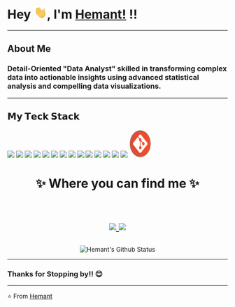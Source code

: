 # Hey <img src="https://raw.githubusercontent.com/parth-27/parth-27/master/Hi.gif" width="30px">, I'm [Hemant!](https://github.com/hemant4dsci) !!

</h2>

<hr/>

## About Me

### Detail-Oriented "Data Analyst" skilled in transforming complex data into actionable insights using advanced statistical analysis and compelling data visualizations.

<hr/>

## 𝗠𝘆 𝗧𝗲𝗰𝗸 𝗦𝘁𝗮𝗰𝗸

<img height="128px" src="https://cdn.svgporn.com/logos/python.svg">
<img height="128px" src="https://cdn.svgporn.com/logos/numpy.svg">
<img height="128px" src="https://cdn.svgporn.com/logos/pandas-icon.svg">
<img height="128px" src="https://cdn.svgporn.com/logos/matplotlib-icon.svg">
<img height="128px" src="https://cdn.svgporn.com/logos/seaborn-icon.svg">
<img height="128px" src="https://icon.icepanel.io/Technology/svg/scikit-learn.svg">
<img height="128px" src="https://upload.wikimedia.org/wikipedia/commons/b/b2/SCIPY_2.svg">
<img height="128px" src="https://cdn.svgporn.com/logos/jupyter.svg">
<img height="128px" src="https://cdn.svgporn.com/logos/visual-studio-code.svg">
<img height="128px" src="https://cdn.svgporn.com/logos/mysql.svg">
<img height="128px" src="https://cdn.svgporn.com/logos/microsoft-power-bi.svg">
<img height="128px" src="https://cdn.svgporn.com/logos/tableau-icon.svg">
<img height="128px" src="https://upload.wikimedia.org/wikipedia/commons/1/1b/R_logo.svg">
<img height="128px" src="https://upload.wikimedia.org/wikipedia/commons/3/34/Microsoft_Office_Excel_%282019%E2%80%93present%29.svg">
<img height="64px" src="https://github.com/YuheshPandian/ICONIC/blob/ac6be1e89908d881cadaf5a04cef4fe8e286ab70/icons/light/git.svg" width ="50">

<h1 align="center">
✨ Where you can find me ✨
  
<p align="center">
  <br/>
  <a href="https://www.linkedin.com/in/hemant4dsci/">
    <img height = "64px" src="https://cdn.svgporn.com/logos/linkedin.svg">
  </a>
  
  <a href="https://github.com/hemant4dsci/">
    <img height = "64px" src="https://cdn.svgporn.com/logos/github-octocat.svg">  
  </a>
</p>
</h1>

<div align = "center">

![Hemant's Github Status](https://github-readme-stats.vercel.app/api?username=hemant4dsci&show_icons=true&title_color=3793c4&icon_color=ffbb00&text_color=ffffff&bg_color=000000)

<hr>

</div>

<h3>Thanks for Stopping by!! 😊</h3>


---
⭐️ From [Hemant](https://github.com/hemant4dsci) 
